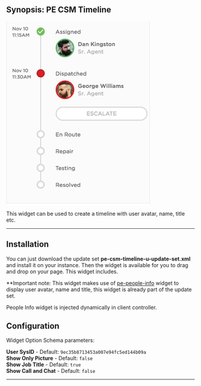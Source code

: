 ## Synopsis: PE CSM Timeline

![alt text](../../images/pe-csm-timeline.png "PE CSM Timeline")


This widget can be used to create a timeline with user avatar, name, title etc.

***

## Installation

You can just download the update set **pe-csm-timeline-u-update-set.xml** and install it on your instance. Then the widget is available for you to drag and drop on your page. This widget includes.

**Important note: This widget makes use of [pe-people-info](https://github.com/platform-experience/serviceportal-widget-library/tree/master/People%20Card/pe-people-info) widget to display user avatar, name and title, this widget is already part of the update set.

People Info widget is injected dynamically in client controller.

## Configuration
Widget Option Schema parameters:

**User SysID** - Default: `9ec35b8713453a007e94fc5ed144b09a`<br/>
**Show Only Picture** - Default: `false`<br/>
**Show Job Title** -  Default: `true`<br/>
**Show Call and Chat** -  Default: `false`<br/>

***






